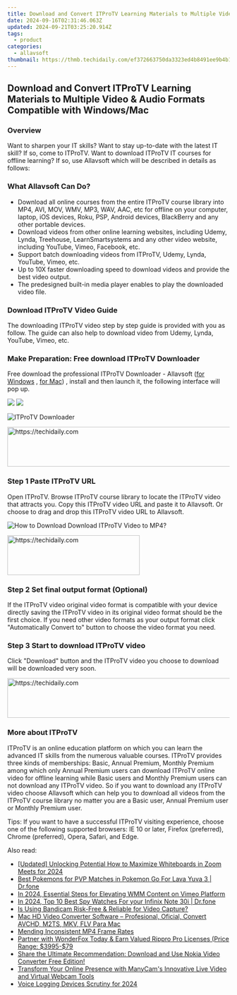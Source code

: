 ```yaml
---
title: Download and Convert ITProTV Learning Materials to Multiple Video & Audio Formats Compatible with Windows/Mac
date: 2024-09-16T02:31:46.063Z
updated: 2024-09-21T03:25:20.914Z
tags:
  - product
categories:
  - allavsoft
thumbnail: https://thmb.techidaily.com/ef372663750da3323ed4b8491ee9b4b175fd85bfcc73dd50c99f11aa454f80c7.jpg
---
```


## Download and Convert ITProTV Learning Materials to Multiple Video & Audio Formats Compatible with Windows/Mac

### Overview

Want to sharpen your IT skills? Want to stay up-to-date with the latest IT skill? If so, come to ITProTV. Want to download ITProTV IT courses for offline learning? If so, use Allavsoft which will be described in details as follows:

### What Allavsoft Can Do?

* Download all online courses from the entire ITProTV course library into MP4, AVI, MOV, WMV, MP3, WAV, AAC, etc for offline on your computer, laptop, iOS devices, Roku, PSP, Android devices, BlackBerry and any other portable devices.
* Download videos from other online learning websites, including Udemy, Lynda, Treehouse, LearnSmartsystems and any other video website, including YouTube, Vimeo, Facebook, etc.
* Support batch downloading videos from ITProTV, Udemy, Lynda, YouTube, Vimeo, etc.
* Up to 10X faster downloading speed to download videos and provide the best video output.
* The predesigned built-in media player enables to play the downloaded video file.

### Download ITProTV Video Guide

The downloading ITProTV video step by step guide is provided with you as follow. The guide can also help to download video from Udemy, Lynda, YouTube, Vimeo, etc.

### Make Preparation: Free download ITProTV Downloader

Free download the professional ITProTV Downloader - Allavsoft ([for Windows](https://tools.techidaily.com/allavsoft/products/) , [for Mac](https://tools.techidaily.com/allavsoft/products/)) , install and then launch it, the following interface will pop up.

[![](https://www.allavsoft.com/how-to/../images/how-to/free-download-win.jpg)](https://tools.techidaily.com/allavsoft/products/) [![](https://www.allavsoft.com/how-to/../images/how-to/free-download-mac.jpg)](https://tools.techidaily.com/allavsoft/products/)

![ITProTV Downloader](https://www.allavsoft.com/how-to/../images/allavsoft/screen-shot-600.jpg)

<!-- affiliate ads begin -->
<a href="https://appsumo.8odi.net/c/5597632/2111964/7443" target="_top" id="2111964">
  <img src="//a.impactradius-go.com/display-ad/7443-2111964" border="0" alt="https://techidaily.com" width="728" height="90"/>
</a>
<img height="0" width="0" src="https://appsumo.8odi.net/i/5597632/2111964/7443" style="position:absolute;visibility:hidden;" border="0" />
<!-- affiliate ads end -->

### Step 1 Paste ITProTV URL

Open ITProTV. Browse ITProTV course library to locate the ITProTV video that attracts you. Copy this ITProTV video URL and paste it to Allavsoft. Or choose to drag and drop this ITProTV video URL to Allavsoft.

![How to Download Download ITProTV Video to MP4?](https://www.allavsoft.com/how-to/../images/how-to/download-rtmp-video/download-rtmp-video.jpg)

<!-- affiliate ads begin -->
<a href="https://aligracehair.sjv.io/c/5597632/2080342/19272" target="_top" id="2080342">
  <img src="//a.impactradius-go.com/display-ad/19272-2080342" border="0" alt="https://techidaily.com" width="300" height="90"/>
</a>
<img height="0" width="0" src="https://aligracehair.sjv.io/i/5597632/2080342/19272" style="position:absolute;visibility:hidden;" border="0" />
<!-- affiliate ads end -->

### Step 2 Set final output format (Optional)

If the ITProTV video original video format is compatible with your device directly saving the ITProTV video in its original video format should be the first choice. If you need other video formats as your output format click "Automatically Convert to" button to choose the video format you need.

### Step 3 Start to download ITProTV video

Click "Download" button and the ITProTV video you choose to download will be downloaded very soon.

<!-- affiliate ads begin -->
<a href="https://appsumo.8odi.net/c/5597632/2082527/7443" target="_top" id="2082527">
  <img src="//a.impactradius-go.com/display-ad/7443-2082527" border="0" alt="https://techidaily.com" width="728" height="90"/>
</a>
<img height="0" width="0" src="https://appsumo.8odi.net/i/5597632/2082527/7443" style="position:absolute;visibility:hidden;" border="0" />
<!-- affiliate ads end -->

### More about ITProTV

ITProTV is an online education platform on which you can learn the advanced IT skills from the numerous valuable courses. ITProTV provides three kinds of memberships: Basic, Annual Premium, Monthly Premium among which only Annual Premium users can download ITProTV online video for offline learning while Basic users and Monthly Premium users can not download any ITProTV video. So if you want to download any ITProTV video choose Allavsoft which can help you to download all videos from the ITProTV course library no matter you are a Basic user, Annual Premium user or Monthly Premium user.

Tips: If you want to have a successful ITProTV visiting experience, choose one of the following supported browsers: IE 10 or later, Firefox (preferred), Chrome (preferred), Opera, Safari, and Edge.

<ins class="adsbygoogle"
     style="display:block"
     data-ad-format="autorelaxed"
     data-ad-client="ca-pub-7571918770474297"
     data-ad-slot="1223367746"></ins>

<ins class="adsbygoogle"
     style="display:block"
     data-ad-client="ca-pub-7571918770474297"
     data-ad-slot="8358498916"
     data-ad-format="auto"
     data-full-width-responsive="true"></ins>

<span class="atpl-alsoreadstyle">Also read:</span>
<div><ul>
<li><a href="https://screen-activity-recording.techidaily.com/updated-unlocking-potential-how-to-maximize-whiteboards-in-zoom-meets-for-2024/"><u>[Updated] Unlocking Potential How to Maximize Whiteboards in Zoom Meets for 2024</u></a></li>
<li><a href="https://android-pokemon-go.techidaily.com/best-pokemons-for-pvp-matches-in-pokemon-go-for-lava-yuva-3-drfone-by-drfone-virtual-android/"><u>Best Pokemons for PVP Matches in Pokemon Go For Lava Yuva 3 | Dr.fone</u></a></li>
<li><a href="https://vimeo-videos.techidaily.com/in-2024-essential-steps-for-elevating-wmm-content-on-vimeo-platform/"><u>In 2024, Essential Steps for Elevating WMM Content on Vimeo Platform</u></a></li>
<li><a href="https://android-location-track.techidaily.com/in-2024-top-10-best-spy-watches-for-your-infinix-note-30i-drfone-by-drfone-virtual-android/"><u>In 2024, Top 10 Best Spy Watches For your Infinix Note 30i | Dr.fone</u></a></li>
<li><a href="https://win-studio.techidaily.com/is-using-bandicam-risk-free-and-reliable-for-video-capture/"><u>Is Using Bandicam Risk-Free & Reliable for Video Capture?</u></a></li>
<li><a href="https://eaxpv-info.techidaily.com/mac-hd-video-converter-software-profesional-oficial-convert-avchd-m2ts-mkv-flv-para-mac/"><u>Mac HD Video Converter Software – Profesional, Oficial, Convert AVCHD, M2TS, MKV, FLV Para Mac</u></a></li>
<li><a href="https://data-wizards.techidaily.com/mending-inconsistent-mp4-frame-rates/"><u>Mending Inconsistent MP4 Frame Rates</u></a></li>
<li><a href="https://win-studio.techidaily.com/partner-with-wonderfox-today-and-earn-valued-rippro-pro-licenses-price-range-3995-79/"><u>Partner with WonderFox Today & Earn Valued Rippro Pro Licenses (Price Range: $3995-$79</u></a></li>
<li><a href="https://win-studio.techidaily.com/share-the-ultimate-recommendation-download-and-use-nokia-video-converter-free-edition/"><u>Share the Ultimate Recommendation: Download and Use Nokia Video Converter Free Edition!</u></a></li>
<li><a href="https://blog-min.techidaily.com/transform-your-online-presence-with-manycams-innovative-live-video-and-virtual-webcam-tools/"><u>Transform Your Online Presence with ManyCam's Innovative Live Video and Virtual Webcam Tools</u></a></li>
<li><a href="https://screen-video-capture.techidaily.com/voice-logging-devices-scrutiny-for-2024/"><u>Voice Logging Devices Scrutiny for 2024</u></a></li>
</ul></div>

